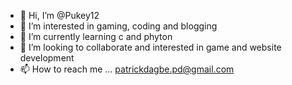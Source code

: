 - 👋 Hi, I’m @Pukey12
- 👀 I’m interested in gaming, coding and blogging 
- 🌱 I’m currently learning c and phyton 
- 💞️ I’m looking to collaborate and interested in game and website development 
- 📫 How to reach me ... patrickdagbe.pd@gmail.com

<!---
Pukey12/Pukey12 is a ✨ special ✨ repository because its `README.md` (this file) appears on your GitHub profile.
You can click the Preview link to take a look at your changes.
--->
